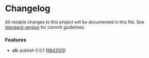 # Changelog

All notable changes to this project will be documented in this file. See [standard-version](https://github.com/conventional-changelog/standard-version) for commit guidelines.

### Features

* **cli:** publish 0.0.1 ([9843125](https://github.com/yzw7489757/atom-cli/commit/98431250e7165bcd0375d38b4e20d5ff7264309b))
